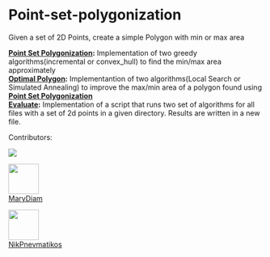 # Point-set-polygonization
Given a set of 2D Points, create a simple Polygon with min or max area


 **[Point Set Polygonization](./Point-Set-Polygonization):** Implementation of two greedy algorithms(incremental or convex_hull) to find the min/max area approximately\
 **[Optimal Polygon](./Optimal-Polygon):** Implementantion of two algorithms(Local Search or Simulated Annealing) to improve the max/min area of a polygon found using 
  **[Point Set Polygonization](./Point-Set-Polygonization)**\
 **[Evaluate](./Evaluate):** Implementation of a script that runs two set of algorithms for all files with a set of 2d points in a given directory. Results are written in a new file.    


Contributors:

 <a href="https://github.com/NikPnevmatikos/Point-set-polygonization/graphs/contributors">
  <img src="https://contrib.rocks/image?repo=NikPnevmatikos/Point-set-polygonization" />
</a>

 [<img src="https://github.com/MaryDiam.png" width="60px;"/><br /><sub><a href="https://github.com/MaryDiam">MaryDiam</a></sub>](https://github.com/MaryDiam)

 [<img src="https://github.com/NikPnevmatikos.png" width="60px;"/><br /><sub><a href="https://github.com/NikPnevmatikos">NikPnevmatikos</a></sub>](https://github.com/NikPnevmatikos)


